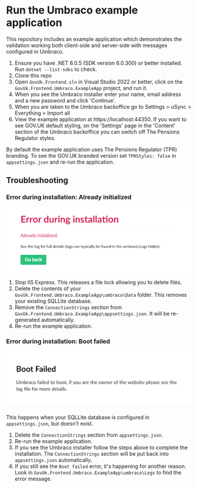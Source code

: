 # Run the Umbraco example application

This repository includes an example application which demonstrates the validation working both client-side and server-side with messages configured in Umbraco.

1. Ensure you have .NET 6.0.5 (SDK version 6.0.300) or better installed. Run `dotnet --list-sdks` to check.
2. Clone this repo
3. Open `GovUk.Frontend.sln` in Visual Studio 2022 or better, click on the `GovUk.Frontend.Umbraco.ExampleApp` project, and run it.
4. When you see the Umbraco installer enter your name, email address and a new password and click 'Continue'.
5. When you are taken to the Umbraco backoffice go to Settings > uSync > Everything > Import all
6. View the example application at https://localhost:44350. If you want to see GOV.UK default styling, on the 'Settings' page in the 'Content' section of the Umbraco backoffice you can switch off The Pensions Regulator styles.

By default the example application uses The Pensions Regulator (TPR) branding. To see the GOV.UK branded version set `TPRStyles: false` in `appsettings.json` and re-run the application.

## Troubleshooting

### Error during installation: Already initialized

!['Already initialized' error](../images/already-initialized.png)

1. Stop IIS Express. This releases a file lock allowing you to delete files.
2. Delete the contents of your `GovUk.Frontend.Umbraco.ExampleApp\umbraco\Data` folder. This removes your existing SQLLite database.
3. Remove the `ConnectionStrings` section from `GovUk.Frontend.Umbraco.ExampleApp\appsettings.json`. It will be re-generated automatically.
4. Re-run the example application.

### Error during installation: Boot failed

!['Boot failed' error](../images/umbraco-boot-failed.png)

This happens when your SQLLite database is configured in `appsettings.json`, but doesn't exist.

1. Delete the `ConnectionStrings` section from `appsettings.json`.
2. Re-run the example application.
3. If you see the Umbraco installer follow the steps above to complete the installation. The `ConnectionStrings` section will be put back into `appsettings.json` automatically.
4. If you still see the `Boot failed` error, it's happening for another reason. Look in `GovUk.Frontend.Umbraco.ExampleApp\umbraco\Logs` to find the error message.
